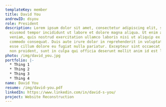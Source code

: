 ```yaml
---
templateKey: member
title: David You
andrewID: dsyou
role: President
description: Lorem ipsum dolor sit amet, consectetur adipiscing elit, sed do
  eiusmod tempor incididunt ut labore et dolore magna aliqua. Ut enim ad minim
  veniam, quis nostrud exercitation ullamco laboris nisi ut aliquip ex ea
  commodo consequat. Duis aute irure dolor in reprehenderit in voluptate velit
  esse cillum dolore eu fugiat nulla pariatur. Excepteur sint occaecat cupidatat
  non proident, sunt in culpa qui officia deserunt mollit anim id est laborum.
photo: /img/david_you.jpg
portfolio: |-
  * Thing 1
  * Thing 2
  * Thing 3
  * Thing 4
name: David You
resume: /img/david-you.pdf
linkedIn: https://www.linkedin.com/in/david-s-you/
project: Website Reconstruction
---
```

